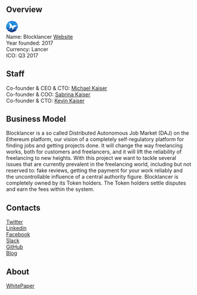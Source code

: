 ## Overview
![logo](../projects/logo/blocklancer.png)  
Name:  Blocklancer 
[Website](https://blocklancer.net/)  
Year founded: 2017  
Currency: Lancer  
ICO: Q3 2017
## Staff
Co-founder & CEO & CTO: [Michael Kaiser](../people/michael_kaiser.md)  
Co-founder & COO: [Sabrina Kaiser](../people/sabrina_kaiser.md)  
Co-founder & CTO: [Kevin Kaiser](../people/kevin_kaiser.md)  
## Business Model
Blocklancer is a so called Distributed Autonomous Job Market (DAJ) on the Ethereum platform, our vision of a completely self-regulatory platform for finding jobs and getting projects done. It will change the way freelancing works, both for customers and freelancers, and it will lift the reliability of freelancing to new heights. With this project we want to tackle several issues that are currently prevalent in the freelancing world, including but not reserved to: fake reviews, getting the payment for your work reliably and the uncontrollable influence of a central authority figure. Blocklancer is completely owned by its Token holders. The Token holders settle disputes and earn the fees within the system.
## Contacts  
[Twitter](https://twitter.com/blocklancer)  
[Linkedin](https://www.linkedin.com/company-beta/18154739/)  
[Facebook](https://www.facebook.com/blocklancer)  
[Slack](https://blocklancer-slack.herokuapp.com/)  
[GitHub](https://github.com/Blocklancer/Blocklancer-Contracts)  
[Blog](https://medium.com/@blocklancer)  
## About  
[WhitePaper](https://www.blocklancer.net/static/main/docs/lancer_whitepaper.pdf) 
